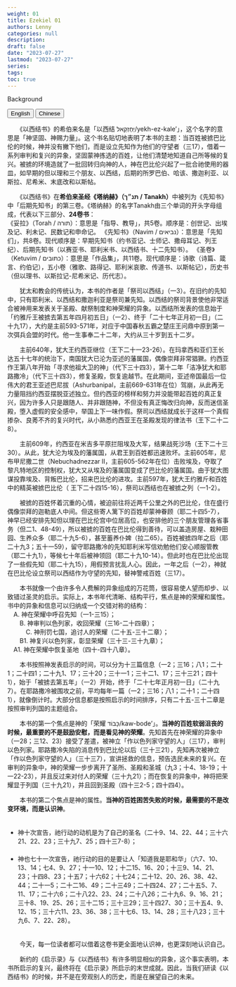 ```yaml
---
weight: 01
title: Ezekiel 01
authors: Lenny
categories: null
description: 
draft: false
date: "2023-07-27"
lastmod: "2023-07-27"
series:
tags: 
toc: true
---
```

Background

<!--more-->

<!-- Tab links -->
<div class="tab">
  <button class="tablinks active" onclick="tablabel(event, 'english')">English</button>
  <button class="tablinks" onclick="tablabel(event, 'chinese')">Chinese</button>
  
</div>

<!-- Tab content -->
<div id="english" class="tabcontent" style="display:block">

</div>

<div id="chinese" class="tabcontent">

　　《以西结书》的希伯来名是「以西结 יְחֶזְקֵאל/yekh-ez-kale’」，这个名字的意思是「神坚固、神赐力量」。这个书名贴切地表明了本书的主题：当百姓被掳巴比伦的时候，神并没有撇下他们，而是设立先知作为他们的守望者（三17），借着一系列审判和复兴的异象，坚固蒙神拣选的百姓，让他们清楚地知道自己所等候的复兴。被掳的环境造就了一批回转归向神的人，神在巴比伦兴起了一批合祂使用的器皿，如早期的但以理和三个朋友、以西结，后期的所罗巴伯、哈该、撒迦利亚、以斯拉、尼希米、末底改和以斯帖。

　　《以西结书》在<b>希伯来圣经《塔纳赫》（תנ״ך / Tanakh）</b>中被列为《先知书》中「后期先知书」的第三卷。《塔纳赫》的名字Tanakh由三个单词的开头字母组成，代表以下三部分、<b>24卷书</b>：
<br>
    《妥拉》（Torah / תורה）：意思是「指导、教导」，共5卷。顺序是：创世记、出埃及记、利未记、民数记和申命记。
    《先知书》（Navim / נביאים）：意思是「先知们」，共8卷。现代顺序是：早期先知书（约书亚记、士师记、撒母耳记、列王纪）、后期先知书（以赛亚书、耶利米书、以西结书、十二先知书）。
    《圣卷》（Ketuvim  / כתובים）：意思是「作品集」，共11卷。现代顺序是：诗歌（诗篇、箴言、约伯记），五小卷（雅歌、路得记、耶利米哀歌、传道书、以斯帖记），历史书（但以理书、以斯拉记-尼希米记、历代志）。

　　犹太和教会的传统认为，本书的作者是「祭司以西结」（一3）。在旧约的先知中，只有耶利米、以西结和撒迦利亚是祭司兼先知。以西结的祭司背景使他非常适合被神用来发表关于圣殿、献祭制度和神荣耀的异象。以西结所发表的信息始于「约雅斤王被掳去第五年四月初五日」（一2）、终于「二十七年正月初一日」（二十九17），大约是主前593-571年，对应于中国春秋五霸之楚庄王问鼎中原到第一次弭兵会盟的时代。他一生事奉二十二年，大约从三十岁到五十二岁。

　　主前640年，犹大王约西亚继位（王下二十一23-26）。在玛拿西和亚们王长达五十七年的统治下，南国犹大已沦为亚述的藩属国，偶像崇拜非常猖獗。约西亚作王第八年开始「寻求他祖大卫的神」（代下三十四3），第十二年「洁净犹大和耶路撒冷」（代下三十四3），修复圣殿，恢复逾越节。在此期间，亚述帝国最后一位伟大的君王亚述巴尼拔（Ashurbanipal，主前669-631年在位）驾崩，从此再无力量阻挡约西亚摆脱亚述独立。但约西亚的榜样和努力并没能带起百姓的真正复兴，因为许多人只是跟随人、并非跟随神，不但没有真正悔改归向神，反而迷信圣殿，堕入虚假的安全感中，举国上下一味作假。祭司以西结就成长于这样一个真假掺杂、良莠不齐的复兴时代，从小熟悉约西亚王在圣殿发现的律法书（王下二十二8）。

　　主前609年，约西亚在米吉多平原拦阻埃及大军，结果战死沙场（王下二十三30）。从此，犹大沦为埃及的藩属国，从君王到百姓都迅速败坏。主前605年，尼布甲尼撒二世（Nebuchadnezzar II，主前605-562年在位）击败埃及，夺取了黎凡特地区的控制权，犹大又从埃及的藩属国变成了巴比伦的藩属国。由于犹大图谋投靠埃及、背叛巴比伦，招来巴比伦的进攻。主前597年，犹大王约雅斤和百姓中的精英被掳巴比伦（ 王下二十四15-16），祭司以西结也在被掳之列（一1-2）。

　　被掳的百姓怀着沉重的心情，被迫前往将近两千公里之外的巴比伦，住在盛行偶像崇拜的迦勒底人中间。但这些寄人篱下的百姓却蒙神眷顾（耶二十四5-7），神早已经安排先知但以理在巴比伦宫中位居高位，也安排他的三个朋友管理各省事务（但二1、48-49），所以被掳的百姓在巴比伦得到善待，可以盖造房屋、栽种田园、生养众多（耶二十九5-6），甚至蓄养仆婢（拉二65）。百姓被掳四年之后（耶二十九3；五十一59），留守耶路撒冷的先知耶利米写信劝勉他们安心顺服管教（耶二十九1），等候七十年后被神领回（耶二十九10-14）。但此时也在巴比伦出现了一些假先知（耶二十九15），用假预言扰乱人心。因此，一年之后（一2），神就在巴比伦设立祭司以西结作为守望的先知，替神警戒百姓（三17）。 

　　本书就像一个由许多令人费解的异象组成的万花筒，很容易使人望而却步、以致错过圣灵的启示。实际上，本书年代清晰、结构平行，焦点是神的荣耀和属性。书中的异象和信息可以归纳成一个交错对称的结构：
<br>
    &emsp;A. 神在荣耀中呼召先知（一1-三15）；
        <br>&emsp;&emsp;B. 神审判以色列家，收回荣耀（三16-二十四章）；
        　<br>&emsp;&emsp;&emsp;C. 神刑罚七国，追讨人的荣耀（二十五-三十二章）；
        <br>&emsp;&emsp;B1. 神复兴以色列家，彰显荣耀（三十三-三十九章）；
    <br>&emsp;A1. 神在荣耀中恢复圣地（四十-四十八章）。

　　本书按照神发表启示的时间，可以分为十三篇信息（一2；三16；八1；二十1；二十四1；二十九1、17；三十20；三十一1；三十二1、17；三十三21；四十1），始于「被掳去第五年」（一2）开始，终于「二十七年正月初一日」（二十九7）。在耶路撒冷被围攻之前，平均每年一篇（一2；三16；八1；二十1；二十四1），就像倒计时。大部分信息都是按照启示的时间排序，只有二十五-三十二章是按照审判列国的主题组合。

　　本书的第一个焦点是神的「荣耀 כָּבוֹד/kaw-bode’」。<b>当神的百姓软弱沮丧的时候，最重要的不是鼓励安慰，而是看见神的荣耀</b>。先知首先在神荣耀的异象中（一28；三12、23）接受了差遣，被神立「作以色列家守望的人」（三17），审判以色列家。耶路撒冷失陷的消息传到巴比伦以后（三十三21），先知再次被神立「作以色列家守望的人」（三十三7），宣讲拯救的信息，预告选民未来的复兴。在审判的异象中，神的荣耀一步步离开了圣所、圣殿和圣城（九3；十4、18-19；十一22-23），并且反过来对付人的荣耀（三十九21）；而在恢复的异象中，神将把荣耀显于列国（三十九21），并且回到圣殿（四十三2-5；四十四4）。

　　本书的第二个焦点是神的属性。<b>当神的百姓困苦失败的时候，最需要的不是改变环境，而是认识神</b>。
　　<ul>
　　<li>神十次宣告，祂行动的动机是为了自己的圣名（二十9、14、22、44；三十六21、22、23；三十九7、25；四十三7-8）；</li>
　　<li>神也七十一次宣告，祂行动的目的是要让人「知道我是耶和华」（六7、10、13、14；七4、9、27；十一10、12；十二15、16、20；十三9、14、21、23；十四8、23；十五7；十六62；十七24；二十12、20、26、38、42、44；二十一5；二十二16、49；二十三49；二十四24、27；二十五5、7、11、17；二十六6；二十八22、23、24；二十八26；二十九6、9、16、21；三十8、19、25、26；三十二15；三十三29；三十四27、30；三十五4、9、12、15；三十六11、23、36、38；三十七6、13、14、28；三十八23；三十九6、7、22、28）。</li>
　　</ul>
　　今天，每一位读者都可以借着这卷书更全面地认识神，也更深刻地认识自己。

　　新约的《启示录》与《以西结书》有许多明显相似的异象，这个事实表明，本书所启示的复兴，最终将在《启示录》所启示的末世成就。因此，当我们研读《以西结书》的时候，并不是在旁观别人的历史，而是在展望自己的未来。
</div>
